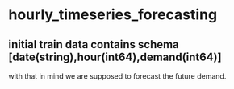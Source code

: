 # hourly_timeseries_forecasting
## initial train data contains schema [date(string),hour(int64),demand(int64)]
with that in mind we are supposed to forecast the future demand.

